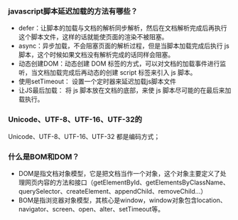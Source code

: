 ### javascript脚本延迟加载的方法有哪些？
- defer：让脚本的加载与文档的解析同步解析，然后在文档解析完成后再执行这个脚本文件，这样的话就能使页面的渲染不被阻塞。
- async：异步加载，不会阻塞页面的解析过程，但是当脚本加载完成后执行 js 脚本，这个时候如果文档没有解析完成的话同样会阻塞。
- 动态创建DOM：动态创建 DOM 标签的方式，可以对文档的加载事件进行监听，当文档加载完成后再动态的创建 script 标签来引入 js 脚本。
- 使用setTimeout： 设置一个定时器来延迟加载js脚本文件
- 让JS最后加载： 将 js 脚本放在文档的底部，来使 js 脚本尽可能的在最后来加载执行。

### Unicode、UTF-8、UTF-16、UTF-32的
Unicode、UTF-8、UTF-16、UTF-32 都是编码方式；

### 什么是BOM和DOM？
- DOM是指文档对象模型，它是把文档当作一个对象，这个对象主要定义了处理网页内容的方法和接口（getElementById、getElementsByClassName、querySelector、createElement、appendChild、removeChild...）
- BOM是指浏览器对象模型，其核心是window，window对象包含location、navigator、screen、open、alter、setTimeout等。